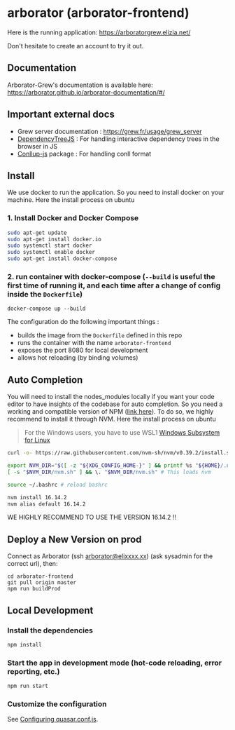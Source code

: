 # arborator (arborator-frontend)

Here is the running application: https://arboratorgrew.elizia.net/

Don't hesitate to create an account to try it out.

## Documentation

Arborator-Grew's documentation is available here:
https://arborator.github.io/arborator-documentation/#/

## Important external docs

- Grew server documentation : https://grew.fr/usage/grew_server
- [DependencyTreeJS](https://github.com/kirianguiller/DependencyTreeJS) : For handling interactive dependency trees in the browser in JS
- [Conllup-js](https://github.com/kirianguiller/conllup-js) package : For handling conll format

## Install

We use docker to run the application. So you need to install docker on your machine. Here the install process on ubuntu

### 1. Install Docker and Docker Compose

```bash
sudo apt-get update
sudo apt-get install docker.io
sudo systemctl start docker
sudo systemctl enable docker
sudo apt-get install docker-compose
```

### 2. run container with docker-compose (`--build` is useful the first time of running it, and each time after a change of config inside the `Dockerfile`)

```
docker-compose up --build
```

The configuration do the following important things :

- builds the image from the `Dockerfile` defined in this repo
- runs the container with the name `arborator-frontend`
- exposes the port 8080 for local development
- allows hot reloading (by binding volumes)

## Auto Completion

You will need to install the nodes_modules locally if you want your code editor to have insights of the codebase for auto completion. So you need a working and compatible version of NPM ([link here](https://github.com/nvm-sh/nvm)). To do so, we highly recommend to install it through NVM.
Here the install process on ubuntu

> For the Windows users, you have to use WSL1 [Windows Subsystem for Linux](https://learn.microsoft.com/en-us/windows/wsl/install)

```bash
curl -o- https://raw.githubusercontent.com/nvm-sh/nvm/v0.39.2/install.sh | bash

export NVM_DIR="$([ -z "${XDG_CONFIG_HOME-}" ] && printf %s "${HOME}/.nvm" || printf %s "${XDG_CONFIG_HOME}/nvm")"
[ -s "$NVM_DIR/nvm.sh" ] && \. "$NVM_DIR/nvm.sh" # This loads nvm

source ~/.bashrc # reload bashrc

nvm install 16.14.2
nvm alias default 16.14.2
```

WE HIGHLY RECOMMEND TO USE THE VERSION 16.14.2 !!

## Deploy a New Version on prod

Connect as Arborator (ssh arborator@elixxxx.xx) (ask sysadmin for the correct url), then:

```
cd arborator-frontend
git pull origin master
npm run buildProd
```

## Local Development

### Install the dependencies

```bash
npm install
```

### Start the app in development mode (hot-code reloading, error reporting, etc.)

```bash
npm run start
```

### Customize the configuration

See [Configuring quasar.conf.js](https://quasar.dev/quasar-cli/quasar-conf-js).
